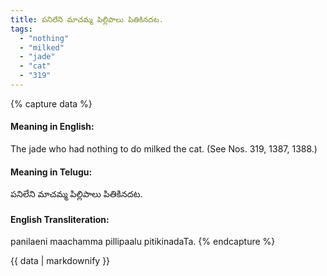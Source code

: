 ```yaml
---
title: పనిలేని మాచమ్మ పిల్లిపాలు పితికినదట.
tags:
  - "nothing"
  - "milked"
  - "jade"
  - "cat"
  - "319"
---
```


{% capture data %}
#### Meaning in English:
The jade who had nothing to do milked the cat.
(See Nos. 319, 1387, 1388.)

#### Meaning in Telugu:
పనిలేని మాచమ్మ పిల్లిపాలు పితికినదట.

#### English Transliteration:
panilaeni maachamma pillipaalu pitikinadaTa.
{% endcapture %}

<div class="notice">{{ data | markdownify }}</div>


